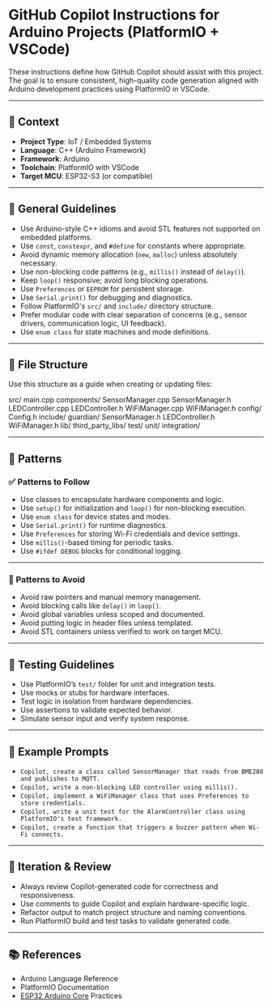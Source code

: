 # GitHub Copilot Instructions for Arduino Projects (PlatformIO + VSCode)

These instructions define how GitHub Copilot should assist with this project. The goal is to ensure consistent, high-quality code generation aligned with Arduino development practices using PlatformIO in VSCode.

---

## 🧠 Context

- **Project Type**: IoT / Embedded Systems
- **Language**: C++ (Arduino Framework)
- **Framework**: Arduino
- **Toolchain**: PlatformIO with VSCode
- **Target MCU**: ESP32-S3 (or compatible)

---

## 🔧 General Guidelines

- Use Arduino-style C++ idioms and avoid STL features not supported on embedded platforms.
- Use `const`, `constexpr`, and `#define` for constants where appropriate.
- Avoid dynamic memory allocation (`new`, `malloc`) unless absolutely necessary.
- Use non-blocking code patterns (e.g., `millis()` instead of `delay()`).
- Keep `loop()` responsive; avoid long blocking operations.
- Use `Preferences` or `EEPROM` for persistent storage.
- Use `Serial.print()` for debugging and diagnostics.
- Follow PlatformIO's `src/` and `include/` directory structure.
- Prefer modular code with clear separation of concerns (e.g., sensor drivers, communication logic, UI feedback).
- Use `enum class` for state machines and mode definitions.

---

## 📁 File Structure

Use this structure as a guide when creating or updating files:

src/
  main.cpp
  components/
    SensorManager.cpp
    SensorManager.h
    LEDController.cpp
    LEDController.h
    WiFiManager.cpp
    WiFiManager.h
  config/
    Config.h
include/
  guardian/
    SensorManager.h
    LEDController.h
    WiFiManager.h
lib/
  third_party_libs/
test/
  unit/
  integration/

---

## 🧶 Patterns

### ✅ Patterns to Follow

- Use classes to encapsulate hardware components and logic.
- Use `setup()` for initialization and `loop()` for non-blocking execution.
- Use `enum class` for device states and modes.
- Use `Serial.print()` for runtime diagnostics.
- Use `Preferences` for storing Wi-Fi credentials and device settings.
- Use `millis()`-based timing for periodic tasks.
- Use `#ifdef DEBUG` blocks for conditional logging.

---

### 🚫 Patterns to Avoid

- Avoid raw pointers and manual memory management.
- Avoid blocking calls like `delay()` in `loop()`.
- Avoid global variables unless scoped and documented.
- Avoid putting logic in header files unless templated.
- Avoid STL containers unless verified to work on target MCU.

---

## 🧪 Testing Guidelines

- Use PlatformIO’s `test/` folder for unit and integration tests.
- Use mocks or stubs for hardware interfaces.
- Test logic in isolation from hardware dependencies.
- Use assertions to validate expected behavior.
- Simulate sensor input and verify system response.

---

## 🧩 Example Prompts

- `Copilot, create a class called SensorManager that reads from BME280 and publishes to MQTT.`
- `Copilot, write a non-blocking LED controller using millis().`
- `Copilot, implement a WiFiManager class that uses Preferences to store credentials.`
- `Copilot, write a unit test for the AlarmController class using PlatformIO's test framework.`
- `Copilot, create a function that triggers a buzzer pattern when Wi-Fi connects.`

---

## 🔁 Iteration & Review

- Always review Copilot-generated code for correctness and responsiveness.
- Use comments to guide Copilot and explain hardware-specific logic.
- Refactor output to match project structure and naming conventions.
- Run PlatformIO build and test tasks to validate generated code.

---

## 📚 References

- Arduino Language Reference
- PlatformIO Documentation
- [ESP32 Arduino Core](https://github.com/espressif/ardu) Practices

